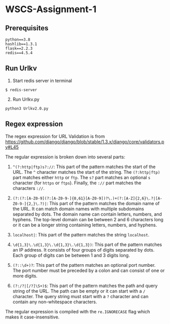 # WSCS-Assignment-1

## Prerequisites

```
python==3.8
hashlib==1.3.1
flask==2.2.3
redis==4.5.4
```

## Run Urlkv

1. Start redis server in terminal

```
$ redis-server
```

2. Run Urlkv.py

```
python3 Urlkv2.0.py
```

## Regex expression

The regex expression for URL Validation is from https://github.com/django/django/blob/stable/1.3.x/django/core/validators.py#L45

The regular expression is broken down into several parts:

1. `^(?:http|ftp)s?://`: This part of the pattern matches the start of the URL. The `^` character matches the start of the string. The `(?:http|ftp)` part matches either `http` or `ftp`. The `s?` part matches an optional `s` character (for `https` or `ftps`). Finally, the `://` part matches the characters `://`.

2. `(?:(?:[A-Z0-9](?:[A-Z0-9-]{0,61}[A-Z0-9])?\.)+(?:[A-Z]{2,6}\.?|[A-Z0-9-]{2,}\.?)|`: This part of the pattern matches the domain name of the URL. It can match domain names with multiple subdomains separated by dots. The domain name can contain letters, numbers, and hyphens. The top-level domain can be between 2 and 6 characters long or it can be a longer string containing letters, numbers, and hyphens.

3. `localhost|`: This part of the pattern matches the string `localhost`.

4. `\d{1,3}\.\d{1,3}\.\d{1,3}\.\d{1,3})`: This part of the pattern matches an IP address. It consists of four groups of digits separated by dots. Each group of digits can be between 1 and 3 digits long.

5. `(?::\d+)?`: This part of the pattern matches an optional port number. The port number must be preceded by a colon and can consist of one or more digits.

6. `(?:/?|[/?]\S+)$`: This part of the pattern matches the path and query string of the URL. The path can be empty or it can start with a `/` character. The query string must start with a `?` character and can contain any non-whitespace characters.

The regular expression is compiled with the `re.IGNORECASE` flag which makes it case-insensitive.
